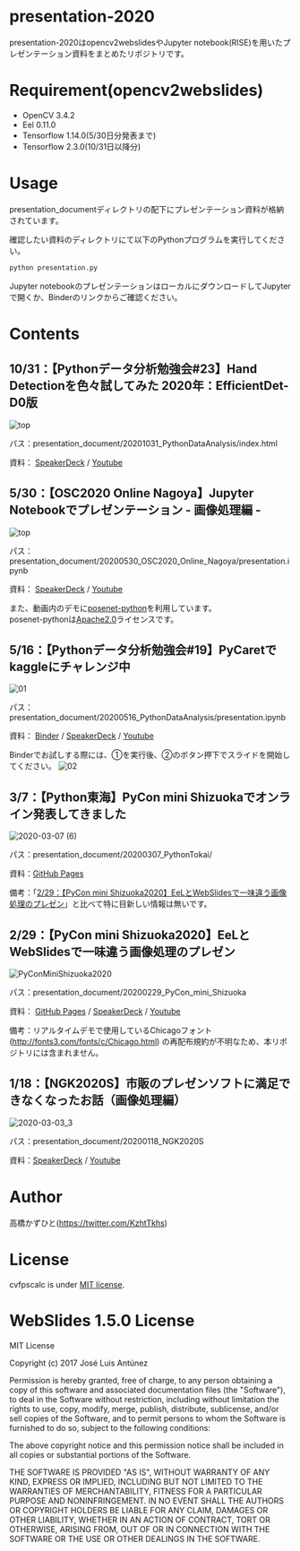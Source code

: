 # presentation-2020
 presentation-2020はopencv2webslidesやJupyter notebook(RISE)を用いたプレゼンテーション資料をまとめたリポジトリです。

# Requirement(opencv2webslides)
 
* OpenCV 3.4.2
* Eel 0.11.0
* Tensorflow 1.14.0(5/30日分発表まで)
* Tensorflow 2.3.0(10/31日以降分)
 
# Usage
 
presentation_documentディレクトリの配下にプレゼンテーション資料が格納されています。

確認したい資料のディレクトリにて以下のPythonプログラムを実行してください。
 
```bash
python presentation.py
```

Jupyter notebookのプレゼンテーションはローカルにダウンロードしてJupyterで開くか、Binderのリンクからご確認ください。

# Contents
## 10/31：【Pythonデータ分析勉強会#23】Hand Detectionを色々試してみた 2020年：EfficientDet-D0版
![top](https://user-images.githubusercontent.com/37477845/97774623-d4903200-1b9c-11eb-89a6-85770fb74ab2.jpg)

パス：presentation_document/20201031_PythonDataAnalysis/index.html

資料： [SpeakerDeck](https://speakerdeck.com/kazuhitotakahashi/pythondataanalysis-number-23-hand-detection-2020-efficientdet-d0) / [Youtube](https://www.youtube.com/watch?v=v57Dhq525nk&feature=youtu.be)

## 5/30：【OSC2020 Online Nagoya】Jupyter Notebookでプレゼンテーション - 画像処理編 -
![top](https://user-images.githubusercontent.com/37477845/83318355-09573080-a26f-11ea-9b8b-4b27338aed2d.png)

パス：presentation_document/20200530_OSC2020_Online_Nagoya/presentation.ipynb

資料： [SpeakerDeck](https://speakerdeck.com/kazuhitotakahashi/jupyter-notebook-presentation-for-image-processing) / [Youtube](https://youtu.be/cl1XwxGLBf4)

また、動画内のデモに[posenet-python](https://github.com/rwightman/posenet-python)を利用しています。<br>
posenet-pythonは[Apache2.0](https://github.com/rwightman/posenet-python/blob/master/LICENSE.txt)ライセンスです。

## 5/16：【Pythonデータ分析勉強会#19】PyCaretでkaggleにチャレンジ中 
![01](https://user-images.githubusercontent.com/37477845/82119300-33611b00-97b8-11ea-80d2-227ea98af64f.jpg)

パス：presentation_document/20200516_PythonDataAnalysis/presentation.ipynb

資料： [Binder](https://mybinder.org/v2/gh/Kazuhito00/presentation-2020/master?filepath=presentation_document/20200516_PythonDataAnalysis/presentation.ipynb) / [SpeakerDeck](https://speakerdeck.com/kazuhitotakahashi/pythondataanalysis-number-19-pycaret) / [Youtube](https://youtu.be/A68MpmaLyr0)

Binderでお試しする際には、①を実行後、②のボタン押下でスライドを開始してください。
![02](https://user-images.githubusercontent.com/37477845/82120221-8b4f5000-97bf-11ea-9137-20a12472ca26.jpg)

## 3/7：【Python東海】PyCon mini Shizuokaでオンライン発表してきました
![2020-03-07 (6)](https://user-images.githubusercontent.com/37477845/76138364-874dd600-608a-11ea-9187-65ea5252c2d8.png)

パス：presentation_document/20200307_PythonTokai/

資料：[GitHub Pages](https://kazuhito00.github.io/presentation-2020/presentation_document/20200307_PythonTokai/webslides/index.html#slide=2)

備考：「[2/29：【PyCon mini Shizuoka2020】EeLとWebSlidesで一味違う画像処理のプレゼン](https://github.com/Kazuhito00/presentation-2020#229pycon-mini-shizuoka2020eel%E3%81%A8webslides%E3%81%A7%E4%B8%80%E5%91%B3%E9%81%95%E3%81%86%E7%94%BB%E5%83%8F%E5%87%A6%E7%90%86%E3%81%AE%E3%83%97%E3%83%AC%E3%82%BC%E3%83%B3)」と比べて特に目新しい情報は無いです。


## 2/29：【PyCon mini Shizuoka2020】EeLとWebSlidesで一味違う画像処理のプレゼン
![PyConMiniShizuoka2020](https://user-images.githubusercontent.com/37477845/75611121-fc854c80-5b5a-11ea-9c6e-85314378d088.png)

パス：presentation_document/20200229_PyCon_mini_Shizuoka

資料： [GitHub Pages](https://kazuhito00.github.io/presentation-2020/presentation_document/20200229_PyCon_mini_Shizuoka/webslides/index.html) / [SpeakerDeck](https://speakerdeck.com/kazuhitotakahashi/pyconminishizuoka2020-opencv-eel-presantation) / [Youtube](https://youtu.be/k-ydSlxC_Zg)

備考：リアルタイムデモで使用しているChicagoフォント(http://fonts3.com/fonts/c/Chicago.html) の再配布規約が不明なため、本リポジトリには含まれません。


## 1/18：【NGK2020S】市販のプレゼンソフトに満足できなくなったお話（画像処理編）
![2020-03-03_3](https://user-images.githubusercontent.com/37477845/75695187-09d24080-5ced-11ea-9f4c-8a754b33b997.png)

パス：presentation_document/20200118_NGK2020S

資料：[SpeakerDeck](https://speakerdeck.com/kazuhitotakahashi/ngk2020s-image-processing-presentation) / [Youtube](https://youtu.be/yNpvhuMLjgg)


# Author
高橋かずひと(https://twitter.com/KzhtTkhs)
 
# License 
cvfpscalc is under [MIT license](https://en.wikipedia.org/wiki/MIT_License).

# WebSlides 1.5.0 License 
MIT License

Copyright (c) 2017 José Luis Antúnez

Permission is hereby granted, free of charge, to any person obtaining a copy
of this software and associated documentation files (the "Software"), to deal
in the Software without restriction, including without limitation the rights
to use, copy, modify, merge, publish, distribute, sublicense, and/or sell
copies of the Software, and to permit persons to whom the Software is
furnished to do so, subject to the following conditions:

The above copyright notice and this permission notice shall be included in all
copies or substantial portions of the Software.

THE SOFTWARE IS PROVIDED "AS IS", WITHOUT WARRANTY OF ANY KIND, EXPRESS OR
IMPLIED, INCLUDING BUT NOT LIMITED TO THE WARRANTIES OF MERCHANTABILITY,
FITNESS FOR A PARTICULAR PURPOSE AND NONINFRINGEMENT. IN NO EVENT SHALL THE
AUTHORS OR COPYRIGHT HOLDERS BE LIABLE FOR ANY CLAIM, DAMAGES OR OTHER
LIABILITY, WHETHER IN AN ACTION OF CONTRACT, TORT OR OTHERWISE, ARISING FROM,
OUT OF OR IN CONNECTION WITH THE SOFTWARE OR THE USE OR OTHER DEALINGS IN THE
SOFTWARE.
